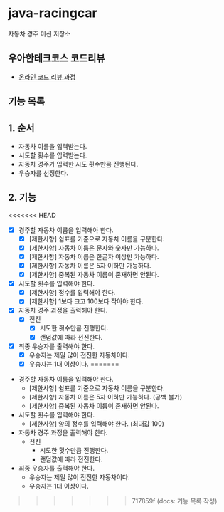 # java-racingcar

자동차 경주 미션 저장소

## 우아한테크코스 코드리뷰

- [온라인 코드 리뷰 과정](https://github.com/woowacourse/woowacourse-docs/blob/master/maincourse/README.md)



## 기능 목록

## 1. 순서

- 자동차 이름을 입력받는다.
- 시도할 횟수를 입력받는다.
- 자동차 경주가 입력한 시도 횟수만큼 진행된다.
- 우승자를 선정한다.


## 2. 기능
<<<<<<< HEAD
  - [x] 경주할 자동차 이름을 입력해야 한다.
    - [x] [제한사항] 쉼표를 기준으로 자동차 이름을 구분한다.
    - [x] [제한사항] 자동차 이름은 문자와 숫자만 가능하다.
    - [x] [제한사항] 자동차 이름은 한글자 이상만 가능하다.
    - [x] [제한사항] 자동차 이름은 5자 이하만 가능하다.
    - [x] [제한사항] 중복된 자동차 이름이 존재하면 안된다.
  - [x] 시도할 횟수를 입력해야 한다.
    - [x] [제한사항] 정수를 입력해야 한다.
    - [x] [제한사항] 1보다 크고 100보다 작아야 한다.
  - [x] 자동차 경주 과정을 출력해야 한다.
    - [x] 전진
      - [x] 시도한 횟수만큼 진행한다.
      - [x] 랜덤값에 따라 전진한다.
  - [x] 최종 우승자를 출력해야 한다.
    - [x] 우승자는 제일 많이 전진한 자동차이다.
    - [x] 우승자는 1대 이상이다.
=======
  - 경주할 자동차 이름을 입력해야 한다.
    - [제한사항] 쉼표를 기준으로 자동차 이름을 구분한다.
    - [제한사항] 자동차 이름은 5자 이하만 가능하다. (공백 불가)
    - [제한사항] 중복된 자동차 이름이 존재하면 안된다.
  - 시도할 횟수를 입력해야 한다.
    - [제한사항] 양의 정수를 입력해야 한다. (최대값 100)
  - 자동차 경주 과정을 출력해야 한다.
    - 전진
      - 시도한 횟수만큼 진행한다.
      - 랜덤값에 따라 전진한다.
  - 최종 우승자를 출력해야 한다.
    - 우승자는 제일 많이 전진한 자동차이다.
    - 우승자는 1대 이상이다.
>>>>>>> 717859f (docs: 기능 목록 작성)

